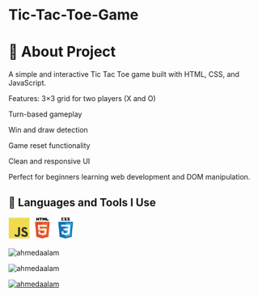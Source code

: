 # Tic-Tac-Toe-Game
<h1>💫 About Project</h1>
<p>A simple and interactive Tic Tac Toe game built with HTML, CSS, and JavaScript.
  
Features:
3×3 grid for two players (X and O)

Turn-based gameplay

Win and draw detection

Game reset functionality

Clean and responsive UI

Perfect for beginners learning web development and DOM manipulation.</p>
<h2>🚀 Languages and Tools I Use</h2>
<p><a target="_blank" href="https://raw.githubusercontent.com/devicons/devicon/master/icons/javascript/javascript-original.svg" style="display: inline-block;"><img src="https://raw.githubusercontent.com/devicons/devicon/master/icons/javascript/javascript-original.svg" alt="javascript" width="42" height="42" /></a>
<a target="_blank" href="https://raw.githubusercontent.com/devicons/devicon/master/icons/html5/html5-original-wordmark.svg" style="display: inline-block;"><img src="https://raw.githubusercontent.com/devicons/devicon/master/icons/html5/html5-original-wordmark.svg" alt="html5" width="42" height="42" /></a>
<a target="_blank" href="https://raw.githubusercontent.com/devicons/devicon/master/icons/css3/css3-original-wordmark.svg" style="display: inline-block;"><img src="https://raw.githubusercontent.com/devicons/devicon/master/icons/css3/css3-original-wordmark.svg" alt="css3" width="42" height="42" /></a></p>
<p><img align="center" src="https://github-readme-streak-stats.herokuapp.com/?user=ahmedaalam&" alt="ahmedaalam" /></p>
<p><img src="https://github-readme-stats.vercel.app/api/top-langs?username=ahmedaalam&show_icons=true&locale=en&layout=compact" alt="ahmedaalam" /></p>
<p><a href="https://github.com/ryo-ma/github-profile-trophy"><img src="https://github-profile-trophy.vercel.app/?username=ahmedaalam" alt="ahmedaalam" /></a></p>
